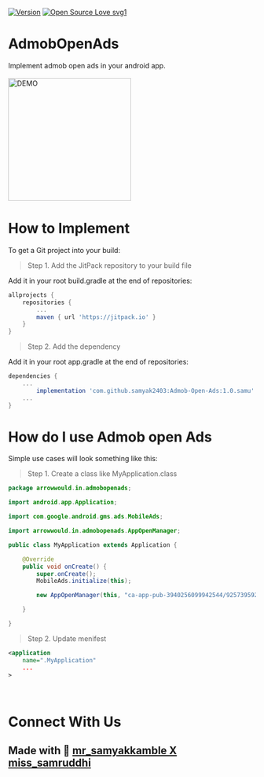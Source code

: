 [![Version](https://img.shields.io/badge/version-1.0.samu-green.svg)](https://shields.io/)
[![Open Source Love svg1](https://badges.frapsoft.com/os/v1/open-source.svg?v=103)](https://github.com/ellerbrock/open-source-badges/)


# AdmobOpenAds
Implement admob open ads in your android app.<br/><br/>
 <img src="https://user-images.githubusercontent.com/46995327/122922701-8b862b80-d381-11eb-8431-4030ef740f81.jpg" width="250"  alt="DEMO"/>

# How to Implement
To get a Git project into your build:
> Step 1. Add the JitPack repository to your build file

Add it in your root build.gradle at the end of repositories: <br/>
```gradle
allprojects {
	repositories {
		...
		maven { url 'https://jitpack.io' }
	}
}
```
    
> Step 2. Add the dependency

Add it in your root app.gradle at the end of repositories: <br/>
```gradle
dependencies {
	...
		implementation 'com.github.samyak2403:Admob-Open-Ads:1.0.samu'
	...
}
```

# How do I use Admob open Ads
Simple use cases will look something like this:
> Step 1. Create a class like MyApplication.class <br/>
```java
package arrowwould.in.admobopenads;

import android.app.Application;

import com.google.android.gms.ads.MobileAds;

import arrowwould.in.admobopenads.AppOpenManager;

public class MyApplication extends Application {

    @Override
    public void onCreate() {
        super.onCreate();
        MobileAds.initialize(this);

        new AppOpenManager(this, "ca-app-pub-3940256099942544/9257395921");

    }

}
```
> Step 2. Update menifest
```xml
<application 
	name=".MyApplication"
	...
>
```

<br/>

# Connect With Us


## Made with :sparkling_heart: [mr_samyakkamble X miss_samruddhi](https://www.instagram.com/mr_samyakkamble/?hl=en/)     
